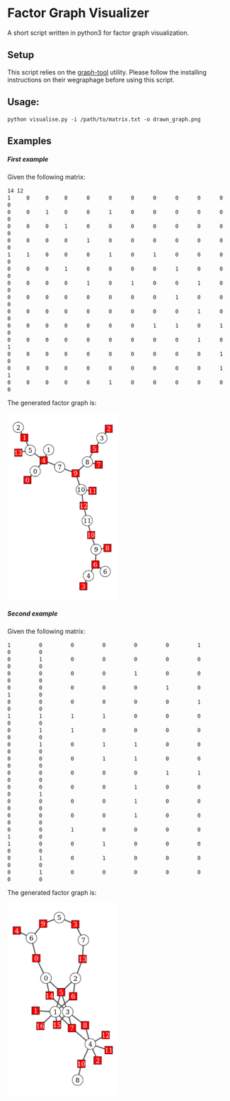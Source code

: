 # Factor Graph Visualizer
A short script written in python3 for factor graph visualization.

## Setup 
This script relies on the [graph-tool](https://graph-tool.skewed.de) utility.
Please follow the installing instructions on their wegraphage before using this script.

## Usage:
```shell
python visualise.py -i /path/to/matrix.txt -o drawn_graph.png
```
## Examples

##### First example
Given the following matrix:
```
14 12
1     0     0     0      0      0      0      0      0      0      0      0 
0     0     1     0      0      1      0      0      0      0      0      0 
0     0     0     1      0      0      0      0      0      0      0      0 
0     0     0     0      1      0      0      0      0      0      0      0 
1     1     0     0      0      1      0      1      0      0      0      0 
0     0     0     1      0      0      0      0      1      0      0      0 
0     0     0     0      1      0      1      0      0      1      0      0 
0     0     0     0      0      0      0      0      1      0      0      0 
0     0     0     0      0      0      0      0      0      1      0      0 
0     0     0     0      0      0      0      1      1      0      1      0 
0     0     0     0      0      0      0      0      0      1      0      1 
0     0     0     0      0      0      0      0      0      0      1      0 
0     0     0     0      0      0      0      0      0      0      1      1 
0     0     0     0      0      1      0      0      0      0      0      0 
```

The generated factor graph is:

<img src="examples/example_01/result.png" width="250">

##### Second example
Given the following matrix:

```
1         0         0         0         0         0         1         0         0
0         1         0         0         0         0         0         0         0
0         0         0         0         1         0         0         0         0
0         0         0         0         0         1         0         1         0
0         0         0         0         0         0         1         0         0
1         1         1         1         0         0         0         0         0
0         1         1         0         0         0         0         0         0
0         1         0         1         1         0         0         0         0
0         0         0         1         1         0         0         0         0
0         0         0         0         0         1         1         0         0
0         0         0         0         1         0         0         0         1
0         0         0         0         1         0         0         0         0
0         0         0         0         1         0         0         0         0
0         0         1         0         0         0         0         1         0
1         0         0         1         0         0         0         0         0
0         1         0         1         0         0         0         0         0
0         1         0         0         0         0         0         0         0
```

The generated factor graph is:

<img src="examples/example_02/result.png" width="250">
